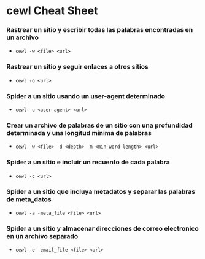 # cewl Cheat Sheet

### Rastrear un sitio y escribir todas las palabras encontradas en un archivo

- `cewl -w <file> <url>`

### Rastrear un sitio y seguir enlaces a otros sitios

- `cewl -o <url>`

### Spider a un sitio usando un user-agent determinado

- `cewl -u <user-agent> <url>`

### Crear un archivo de palabras de un sitio con una profundidad determinada y una longitud mínima de palabras

- `cewl -w <file> -d <depth> -m <min-word-length> <url>`

### Spider a un sitio e incluir un recuento de cada palabra

- `cewl -c <url>`

### Spider a un sitio que incluya metadatos y separar las palabras de meta_datos

- `cewl -a -meta_file <file> <url>`

### Spider a un sitio y almacenar direcciones de correo electronico en un archivo separado

- `cewl -e -email_file <file> <url>`